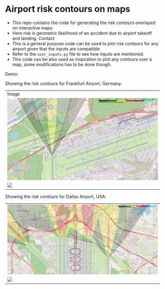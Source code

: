 # Airport risk contours on maps

- This repo contains the code for generating the risk contours overlayed on interactive maps. 
- Here risk is geometric likelihood of an accident due to airport takeoff and landing. Contact 
- This is a general purpose code can be used to plot risk contours for any airport given that the inputs are compatible
- Refer to the `user_inputs.py` file to see how inputs are mentioned. 
- This code can be also used as inspiration to plot any contours over a map, some modifications has to be done though. 

Demo:

Showing the risk contours for Frankfurt Airport, Germany:

<table>
    <tr>
        <td>Image</td>
    </tr>
    <tr>
        <td><img src="Picture1.png"/></td>
    </tr>
    <tr>
        <td><img src="Picture2.gif"/></td>
    </tr>
</table>
Showing the risk contours for Dallas Airport, USA:

<table>
    <tr>
        <td><img src="Picture3.jpg"/></td>
    </tr>
    <tr>
        <td><img src="Picture4.gif"/></td>
    </tr>
</table>
